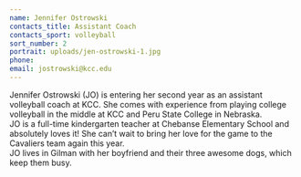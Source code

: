 ```yaml
---
name: Jennifer Ostrowski
contacts_title: Assistant Coach
contacts_sport: volleyball
sort_number: 2
portrait: uploads/jen-ostrowski-1.jpg
phone:
email: jostrowski@kcc.edu
---
```

Jennifer Ostrowski (JO) is entering her second year as an assistant volleyball coach at KCC. She comes with experience from playing college volleyball in the middle at KCC and Peru State College in Nebraska.<br>JO is a full-time kindergarten teacher at Chebanse Elementary School and absolutely loves it\! She can’t wait to bring her love for the game to the Cavaliers team again this year.<br>JO lives in Gilman with her boyfriend and their three awesome dogs, which keep them busy.